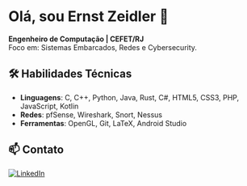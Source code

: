 # Olá, sou Ernst Zeidler 👋

**Engenheiro de Computação | CEFET/RJ**  
Foco em: Sistemas Embarcados, Redes e Cybersecurity.

## 🛠 Habilidades Técnicas
- **Linguagens**: C, C++, Python, Java, Rust, C#, HTML5, CSS3, PHP, JavaScript, Kotlin
- **Redes**: pfSense, Wireshark, Snort, Nessus
- **Ferramentas**: OpenGL, Git, LaTeX, Android Studio

## 📫 Contato
[![LinkedIn](https://img.shields.io/badge/LinkedIn-0077B5?style=flat&logo=linkedin)](https://linkedin.com/in/ernst-zeidler-9173101a2)
